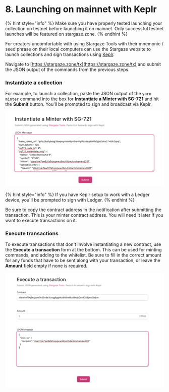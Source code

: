 # 8. Launching on mainnet with Keplr

{% hint style="info" %}
Make sure you have properly tested launching your collection on testnet before launching it on mainnet. Only successful testnet launches will be featured on stargaze.zone.
{% endhint %}

For creators uncomfortable with using Stargaze Tools with their mnemonic / seed phrase on their local computers can use the Stargaze website to launch collections and sign transactions using [Keplr](https://www.keplr.app).

Navigate to [https://stargaze.zone/tx](https://stargaze.zone/tx) and submit the JSON output of the commands from the previous steps.

### Instantiate a collection

For example, to launch a collection, paste the JSON output of the `yarn minter` command into the box for **Instantiate a Minter with SG-721** and hit the **Submit** button. You'll be prompted to sign and broadcast via Keplr.

![](<../../.gitbook/assets/Screen Shot 2022-03-10 at 7.27.47 PM.png>)

{% hint style="info" %}
If you have Keplr setup to work with a Ledger device, you'll be prompted to sign with Ledger.
{% endhint %}

Be sure to copy the contract address in the notification after submitting the transaction. This is your minter contract address. You will need it later if you want to execute transactions on it.

### Execute transactions

To execute transactions that don't involve instantiating a new contract, use the **Execute a transaction** form at the bottom. This can be used for minting commands, and adding to the whitelist. Be sure to fill in the correct amount for any funds that have to be sent along with your transaction, or leave the **Amount** field empty if none is required.

![](<../../.gitbook/assets/Screen Shot 2022-03-10 at 7.29.31 PM.png>)
